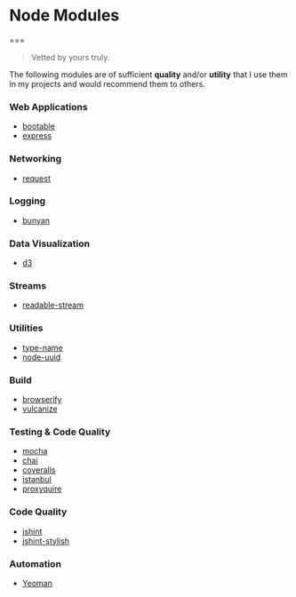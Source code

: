 # Node Modules
===

> Vetted by yours truly.

The following modules are of sufficient __quality__ and/or __utility__ that I use them in my projects and would recommend them to others.


### Web Applications

*	[bootable](https://github.com/jaredhanson/bootable)
*	[express](http://expressjs.com/)


### Networking

*	[request](https://github.com/request/request)


### Logging

*	[bunyan](https://github.com/trentm/node-bunyan)


### Data Visualization

*	[d3](https://www.npmjs.com/package/d3)


### Streams

*	[readable-stream](https://github.com/iojs/readable-stream)


### Utilities

* 	[type-name](https://github.com/twada/type-name)
* 	[node-uuid](https://github.com/broofa/node-uuid)


### Build

*	[browserify](https://github.com/substack/node-browserify)
*	[vulcanize](https://github.com/polymer/vulcanize)


### Testing & Code Quality

*	[mocha](http://mochajs.org/)
*	[chai](http://chaijs.com/)
*	[coveralls](https://github.com/cainus/node-coveralls)
*	[istanbul](https://github.com/gotwarlost/istanbul)
*	[proxyquire](https://github.com/thlorenz/proxyquire)


### Code Quality

*	[jshint](https://github.com/jshint/jshint)
*	[jshint-stylish](https://github.com/sindresorhus/jshint-stylish)


### Automation

*	[Yeoman](https://github.com/yeoman/yo)
